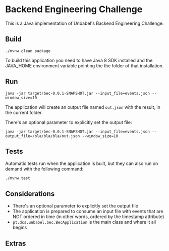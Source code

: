 # Backend Engineering Challenge


This is a Java implementation of Unbabel's Backend Engineering Challenge.

## Build

	./mvnw clean package
	
To build this application you need to have Java 8 SDK installed and the JAVA_HOME environment variable pointing the the folder of that installation.

## Run

	java -jar target/bec-0.0.1-SNAPSHOT.jar --input_file=events.json --window_size=10
	
The application will create an output file named `out.json` with the result, in the current folder.

There's an optional parameter to explicitly set the output file:

	java -jar target/bec-0.0.1-SNAPSHOT.jar --input_file=events.json --output_file=/bla/bla/bla/out.json --window_size=10
	
## Tests

Automatic tests run when the application is built, but they can also run on demand with the following command:

	./mvnw test
	
## Considerations

+ There's an optional parameter to explicitly set the output file
+ The application is prepared to consume an input file with events that are NOT ordered in time (in other words, ordered by the timestamp attribute)
+ `pt.dcs.unbabel.bec.BecApplication` is the main class and where it all begins

## Extras


